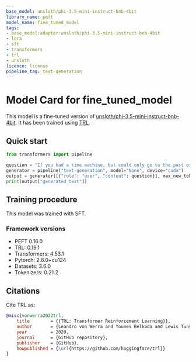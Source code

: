 ```yaml
---
base_model: unsloth/phi-3.5-mini-instruct-bnb-4bit
library_name: peft
model_name: fine_tuned_model
tags:
- base_model:adapter:unsloth/phi-3.5-mini-instruct-bnb-4bit
- lora
- sft
- transformers
- trl
- unsloth
licence: license
pipeline_tag: text-generation
---
```


# Model Card for fine_tuned_model

This model is a fine-tuned version of [unsloth/phi-3.5-mini-instruct-bnb-4bit](https://huggingface.co/unsloth/phi-3.5-mini-instruct-bnb-4bit).
It has been trained using [TRL](https://github.com/huggingface/trl).

## Quick start

```python
from transformers import pipeline

question = "If you had a time machine, but could only go to the past or the future once and never return, which would you choose and why?"
generator = pipeline("text-generation", model="None", device="cuda")
output = generator([{"role": "user", "content": question}], max_new_tokens=128, return_full_text=False)[0]
print(output["generated_text"])
```

## Training procedure

 


This model was trained with SFT.

### Framework versions

- PEFT 0.16.0
- TRL: 0.19.1
- Transformers: 4.53.1
- Pytorch: 2.6.0+cu124
- Datasets: 3.6.0
- Tokenizers: 0.21.2

## Citations



Cite TRL as:
    
```bibtex
@misc{vonwerra2022trl,
	title        = {{TRL: Transformer Reinforcement Learning}},
	author       = {Leandro von Werra and Younes Belkada and Lewis Tunstall and Edward Beeching and Tristan Thrush and Nathan Lambert and Shengyi Huang and Kashif Rasul and Quentin Gallou{\'e}dec},
	year         = 2020,
	journal      = {GitHub repository},
	publisher    = {GitHub},
	howpublished = {\url{https://github.com/huggingface/trl}}
}
```